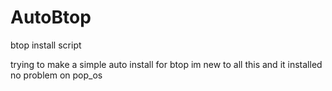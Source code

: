 # AutoBtop
btop install script

trying to make a simple auto install for btop im new to all this and it installed no problem on pop_os
